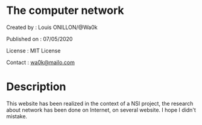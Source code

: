 # The computer network 
Created by : Louis ONILLON/@Wa0k

Published on : 07/05/2020

License : MIT License

Contact : wa0k@mailo.com

# Description
This website has been realized in the context of a NSI project, the research about network has been done on Internet, on several website. I hope I didn't mistake.
